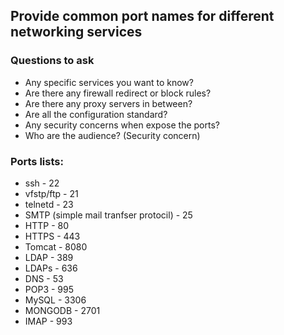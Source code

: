 ## Provide common port names for different networking services

### Questions to ask
* Any specific services you want to know?
* Are there any firewall redirect or block rules?
* Are there any proxy servers in between?
* Are all the configuration standard?
* Any security concerns when expose the ports?
* Who are the audience? (Security concern)

### Ports lists:
* ssh - 22
* vfstp/ftp - 21
* telnetd - 23
* SMTP (simple mail tranfser protocil) - 25
* HTTP - 80
* HTTPS - 443
* Tomcat - 8080
* LDAP - 389
* LDAPs - 636
* DNS - 53
* POP3 - 995
* MySQL - 3306
* MONGODB - 2701
* IMAP - 993
